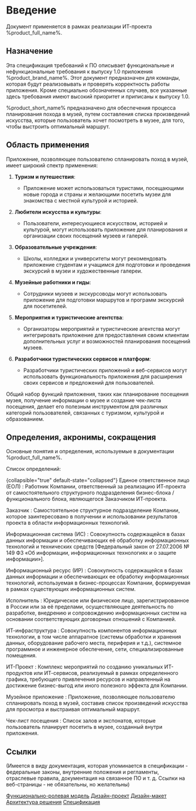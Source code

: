 # Введение

Документ применяется в рамках реализации ИТ-проекта %product_full_name%.

## Назначение

Эта спецификация требований к ПО описывает функциональные и нефункциональные требования к выпуску 1.0 приложения %product_brand_name%. 
Этот документ предназначен для команды, которая будут реализовывать и проверять корректность работы приложения. 
Кроме специально обозначенных случаев, все указанные здесь требования имеют высокий приоритет и приписаны к выпуску 1.0.

%product_short_name% предназначено для обеспечения процесса планирования похода в музей,
путем составления списка произведений искусства, которые пользователь хочет посмотреть в музее, для того,
чтобы выстроить оптимальный маршрут.

## Область применения

Приложение, позволяющее пользователю спланировать поход в музей, имеет широкий спектр применения:

1. **Туризм и путешествия**:
    - Приложение может использоваться туристами, посещающими новые города и страны и желающими посетить музеи для знакомства с местной культурой и историей.

2. **Любители искусства и культуры**:
    - Пользователи, интересующиеся искусством, историей и культурой, могут использовать приложение для планирования и организации своих посещений музеев и галерей.

3. **Образовательные учреждения**:
    - Школы, колледжи и университеты могут рекомендовать приложение студентам и учащимся для подготовки и проведения экскурсий в музеи и художественные галереи.

4. **Музейные работники и гиды**:
    - Сотрудники музеев и экскурсоводы могут использовать приложение для подготовки маршрутов и программ экскурсий для посетителей.

5. **Мероприятия и туристические агентства**:
    - Организаторы мероприятий и туристические агентства могут интегрировать приложение для предоставления своим клиентам дополнительных услуг и возможностей планирования посещений музеев.

6. **Разработчики туристических сервисов и платформ**:
    - Разработчики туристических приложений и веб-сервисов могут использовать функциональность приложения для расширения своих сервисов и предложений для пользователей.

Общий набор функций приложения, таких как планирование посещения музея, получение информации о музее и создание чек-листа посещения,
делает его полезным инструментом для различных категорий пользователей, связанных с туризмом, культурой и образованием.

## Определения, акронимы, сокращения

Основные понятия и определения, используемые в документации %product_full_name%.

Список определений:

{collapsible="true" default-state="collapsed"}
Единое ответственное лицо (ЕОЛ)
: Работник Компании, ответственный за реализацию ИТ-проекта от самостоятельного структурного подразделения
бизнес-блока / функционального блока, являющегося Заказчиком ИТ-проекта.

Заказчик
: Самостоятельное структурное подразделение Компании, которое заинтересовано в получении
и использовании результатов проекта в области информационных технологий.

Информационная система (ИС)
: Совокупность содержащейся в базах данных информации и обеспечивающих её обработку
информационных технологий и технических средств
[Федеральный закон от 27.07.2006 № 149 ФЗ «Об информации, информационных технологиях и о защите информации»].

Информационный ресурс (ИР)
: Совокупность содержащейся в базах данных информации и обеспечивающих ее обработку
информационных технологий, используемая в бизнес-процессах Компании,
формируемая в рамках существующих информационных систем.

Исполнитель
: Юридическое или физическое лицо, зарегистрированное в России или за её пределами,
осуществляющее деятельность по разработке, внедрению и сопровождению
информационных систем на основании соответствующих договорных отношений с Компанией.

ИТ-инфраструктура
: Совокупность компонентов информационных технологии, в том числе аппаратное
(системы обработки и хранения данных, оборудование рабочего места, периферия и т.д.),
системное программное и инженерное обеспечение, сети, специализированные помещения.

ИТ-Проект
: Комплекс мероприятий по созданию уникальных ИТ-продуктов или ИТ-сервисов,
реализуемый в рамках определенного графика, требующего привлечения ресурсов и направленный
на достижение бизнес-выгод или иного полезного эффекта для Компании.

Музейное приложение
: Приложение, позволяющее пользователю спланировать поход в музей, составив список произведений искусства для просмотра и выстраивая оптимальный маршрут.

Чек-лист посещения
: Список залов и экспонатов, которые пользователь планирует посетить в музее, созданный внутри приложения.

## Ссылки

(Имеется в виду документация, которая упоминается в спецификации - федеральные законы, внутренние положения и регламенты, отраслевые правила,
документация на связанное ПО и т. д. Ссылки на веб-страницы - не обязательны, но желательны)

<seealso>
<category ref="docs">
       <a href="http://127.0.0.1:81/storage/%project_id%.ФРМ_%role_model_version%.pdf" target="_blank">Функционально-ролевая модель</a>
       <a href="http://127.0.0.1:81/storage/%project_id%.Дизайн-проект_%design_project_version%.pdf" target="_blank">Дизайн-проект</a>
       <a href="https://xd.adobe.com/view/747a45c8-a9ed-4841-a836-42d3edf42ac2-2129/grid" target="_blank">Дизайн-макет</a>        
       <a href="http://127.0.0.1:81/storage/%project_id%.Solution_arch_%solution_architecture_version%.pdf" target="_blank">Архитектура решения</a>
       <a href="http://127.0.0.1:81/storage/%project_id%.Спецификация_%specification_version%.pdf" target="_blank">Спецификация</a>
</category>
</seealso>

